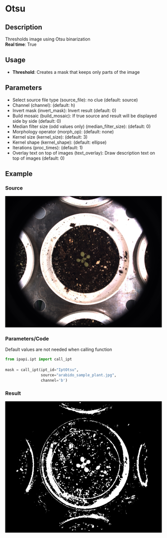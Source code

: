 # Otsu

## Description

Thresholds image using Otsu binarization<br>**Real time**: True

## Usage

- **Threshold**: Creates a mask that keeps only parts of the image

## Parameters

- Select source file type (source_file): no clue (default: source)
- Channel (channel): (default: h)
- Invert mask (invert_mask): Invert result (default: 0)
- Build mosaic (build_mosaic): If true source and result will be displayed side by side (default: 0)
- Median filter size (odd values only) (median_filter_size): (default: 0)
- Morphology operator (morph_op): (default: none)
- Kernel size (kernel_size): (default: 3)
- Kernel shape (kernel_shape): (default: ellipse)
- Iterations (proc_times): (default: 1)
- Overlay text on top of images (text_overlay): Draw description text on top of images (default: 0)

## Example

### Source

![Source image](images/arabido_sample_plant.jpg)

### Parameters/Code

Default values are not needed when calling function

```python
from ipapi.ipt import call_ipt

mask = call_ipt(ipt_id="IptOtsu",
                source="arabido_sample_plant.jpg",
                channel='b')
```

### Result

![Result image](images/ipt_Otsu.jpg)
